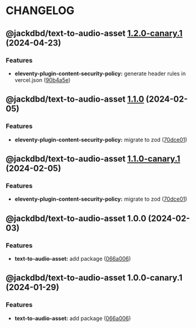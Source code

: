 # CHANGELOG

## @jackdbd/text-to-audio-asset [1.2.0-canary.1](https://github.com/jackdbd/undici/compare/@jackdbd/text-to-audio-asset@1.1.0...@jackdbd/text-to-audio-asset@1.2.0-canary.1) (2024-04-23)


### Features

* **eleventy-plugin-content-security-policy:** generate header rules in vercel.json ([90b4a5e](https://github.com/jackdbd/undici/commit/90b4a5e110a5ba243117798ac26be7a5f2d89766))

## @jackdbd/text-to-audio-asset [1.1.0](https://github.com/jackdbd/undici/compare/@jackdbd/text-to-audio-asset@1.0.0...@jackdbd/text-to-audio-asset@1.1.0) (2024-02-05)


### Features

* **eleventy-plugin-content-security-policy:** migrate to zod ([70dce01](https://github.com/jackdbd/undici/commit/70dce01715f36a4070d491444f50e3ccdb70fad1))

## @jackdbd/text-to-audio-asset [1.1.0-canary.1](https://github.com/jackdbd/undici/compare/@jackdbd/text-to-audio-asset@1.0.0...@jackdbd/text-to-audio-asset@1.1.0-canary.1) (2024-02-05)


### Features

* **eleventy-plugin-content-security-policy:** migrate to zod ([70dce01](https://github.com/jackdbd/undici/commit/70dce01715f36a4070d491444f50e3ccdb70fad1))

## @jackdbd/text-to-audio-asset 1.0.0 (2024-02-03)


### Features

* **text-to-audio-asset:** add package ([066a006](https://github.com/jackdbd/undici/commit/066a00627309fcc33938dd009588350ecb156649))

## @jackdbd/text-to-audio-asset 1.0.0-canary.1 (2024-01-29)


### Features

* **text-to-audio-asset:** add package ([066a006](https://github.com/jackdbd/undici/commit/066a00627309fcc33938dd009588350ecb156649))
